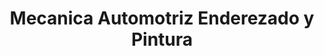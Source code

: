 ---
title: "Mecanica Automotriz Enderezado y Pintura"
url: /mixco/mecanica-automotriz-enderezado-y-pintura/
shop: reparación de automóviles
---